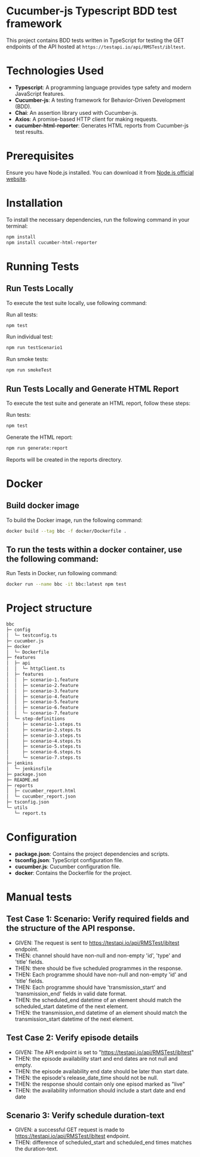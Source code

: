 # Cucumber-js Typescript BDD test framework

This project contains BDD tests written in TypeScript for testing the GET endpoints of the API hosted at `https://testapi.io/api/RMSTest/ibltest`.

# Technologies Used
- **Typescript**: A programming language provides type safety and modern JavaScript features.
- **Cucumber-js**: A testing framework for Behavior-Driven Development (BDD).
- **Chai**: An assertion library used with Cucumber-js.
- **Axios**: A promise-based HTTP client for making requests.
- **cucumber-html-reporter**: Generates HTML reports from Cucumber-js test results.

# Prerequisites

Ensure you have Node.js installed. You can download it from [Node.js official website](https://nodejs.org/).

# Installation

To install the necessary dependencies, run the following command in your terminal:

```sh
npm install
npm install cucumber-html-reporter
```

# Running Tests
## Run Tests Locally
To execute the test suite locally, use following command:

Run all tests:

```sh
npm test
```

Run individual test:

```sh
npm run testScenario1
```

Run smoke tests:

```sh
npm run smokeTest
```

## Run Tests Locally and Generate HTML Report
To execute the test suite and generate an HTML report, follow these steps:

Run tests:

```sh
npm test
```

Generate the HTML report:

```sh
npm run generate:report
```

Reports will be created in the reports directory.

# Docker
## Build docker image
To build the Docker image, run the following command:

```sh
docker build --tag bbc -f docker/Dockerfile .
```

## To run the tests within a docker container, use the following command:
Run Tests in Docker, run following command:
```sh
docker run --name bbc -it bbc:latest npm test
```

# Project structure
```sh
bbc
├─ config
│  └─ testconfig.ts
├─ cucumber.js
├─ docker
│  └─ Dockerfile
├─ features
│  ├─ api
│  │  └─ httpClient.ts
│  ├─ features
│  │  ├─ scenario-1.feature
│  │  ├─ scenario-2.feature
│  │  ├─ scenario-3.feature
│  │  ├─ scenario-4.feature
│  │  ├─ scenario-5.feature
│  │  ├─ scenario-6.feature
│  │  └─ scenario-7.feature
│  └─ step-definitions
│     ├─ scenario-1.steps.ts
│     ├─ scenario-2.steps.ts
│     ├─ scenario-3.steps.ts
│     ├─ scenario-4.steps.ts
│     ├─ scenario-5.steps.ts
│     ├─ scenario-6.steps.ts
│     └─ scenario-7.steps.ts
├─ jenkins
│  └─ jenkinsfile
├─ package.json
├─ README.md
├─ reports
│  ├─ cucumber_report.html
│  └─ cucumber_report.json
├─ tsconfig.json
└─ utils
   └─ report.ts
```

# Configuration
- **package.json**: Contains the project dependencies and scripts.
- **tsconfig.json**: TypeScript configuration file.
- **cucumber.js**: Cucumber configuration file.
- **docker**: Contains the Dockerfile for the project.

# Manual tests

## Test Case 1: Scenario: Verify required fields and the structure of the API response.
- GIVEN: The request is sent to https://testapi.io/api/RMSTest/ibltest endpoint.
- THEN: channel should have non-null and non-empty 'id', 'type' and 'title' fields.
- THEN: there should be five scheduled programmes in the response.
- THEN: Each programme should have non-null and non-empty 'id' and 'title' fields.
- THEN: Each programme should have 'transmission_start' and 'transmission_end' fields in valid date format.
- THEN: the scheduled_end datetime of an element should match the scheduled_start datetime of the next element.
- THEN: the transmission_end datetime of an element should match the transmission_start datetime of the next element.

## Test Case 2: Verify episode details
- GIVEN: The API endpoint is set to "https://testapi.io/api/RMSTest/ibltest"
- THEN: the episode availability start and end dates are not null and empty.
- THEN: the episode availability end date should be later than start date.
- THEN: the episode's release_date_time should not be null.
- THEN: the response should contain only one episod marked as "live"
- THEN: the availability information should include a start date and end date

## Scenario 3: Verify schedule duration-text
- GIVEN: a successful GET request is made to https://testapi.io/api/RMSTest/ibltest endpoint.
- THEN: difference of scheduled_start and scheduled_end times matches the duration-text.
